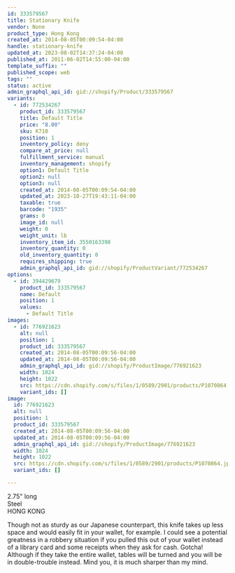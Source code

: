 ```yaml
---
id: 333579567
title: Stationary Knife
vendor: None
product_type: Hong Kong
created_at: 2014-08-05T00:09:54-04:00
handle: stationary-knife
updated_at: 2023-08-02T14:37:24-04:00
published_at: 2011-06-02T14:55:00-04:00
template_suffix: ""
published_scope: web
tags: ""
status: active
admin_graphql_api_id: gid://shopify/Product/333579567
variants:
  - id: 772534267
    product_id: 333579567
    title: Default Title
    price: "8.00"
    sku: K710
    position: 1
    inventory_policy: deny
    compare_at_price: null
    fulfillment_service: manual
    inventory_management: shopify
    option1: Default Title
    option2: null
    option3: null
    created_at: 2014-08-05T00:09:54-04:00
    updated_at: 2023-10-27T19:43:11-04:00
    taxable: true
    barcode: "1935"
    grams: 0
    image_id: null
    weight: 0
    weight_unit: lb
    inventory_item_id: 3550163398
    inventory_quantity: 0
    old_inventory_quantity: 0
    requires_shipping: true
    admin_graphql_api_id: gid://shopify/ProductVariant/772534267
options:
  - id: 394429679
    product_id: 333579567
    name: Default
    position: 1
    values:
      - Default Title
images:
  - id: 776921623
    alt: null
    position: 1
    product_id: 333579567
    created_at: 2014-08-05T00:09:56-04:00
    updated_at: 2014-08-05T00:09:56-04:00
    admin_graphql_api_id: gid://shopify/ProductImage/776921623
    width: 1024
    height: 1022
    src: https://cdn.shopify.com/s/files/1/0589/2901/products/P1070864.jpeg?v=1407211796
    variant_ids: []
image:
  id: 776921623
  alt: null
  position: 1
  product_id: 333579567
  created_at: 2014-08-05T00:09:56-04:00
  updated_at: 2014-08-05T00:09:56-04:00
  admin_graphql_api_id: gid://shopify/ProductImage/776921623
  width: 1024
  height: 1022
  src: https://cdn.shopify.com/s/files/1/0589/2901/products/P1070864.jpeg?v=1407211796
  variant_ids: []

---
```


2.75" long  
Steel  
HONG KONG

Though not as sturdy as our Japanese counterpart, this knife takes up less space and would easily fit in your wallet, for example. I could see a potential greatness in a robbery situation if you pulled this out of your wallet instead of a library card and some receipts when they ask for cash. Gotcha! Although if they take the entire wallet, tables will be turned and you will be in double-trouble instead. Mind you, it is much sharper than my mind.